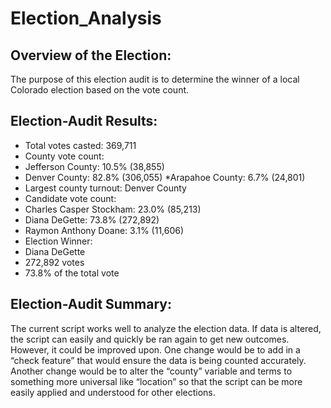 # Election_Analysis

## Overview of the Election:
The purpose of this election audit is to determine the winner of a local Colorado election based on the vote count. 

## Election-Audit Results:
*	Total votes casted: 369,711
*	County vote count:
  * Jefferson County: 10.5% (38,855)
  * Denver County: 82.8% (306,055)
  *Arapahoe County: 6.7% (24,801)
*	Largest county turnout: Denver County
*	Candidate vote count:
  * Charles Casper Stockham: 23.0% (85,213)
  * Diana DeGette: 73.8% (272,892)
  * Raymon Anthony Doane: 3.1% (11,606)
*	Election Winner: 
  * Diana DeGette
  * 272,892 votes
  * 73.8% of the total vote

## Election-Audit Summary:
The current script works well to analyze the election data. If data is altered, the script can easily and quickly be ran again to get new outcomes. However, it could be improved upon. One change would be to add in a “check feature” that would ensure the data is being counted accurately. Another change would be to alter the “county” variable and terms to something more universal like “location” so that the script can be more easily applied and understood for other elections. 
